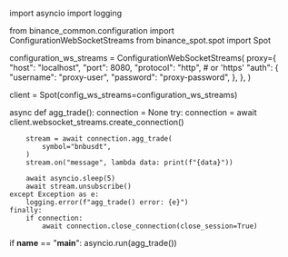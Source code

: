 import asyncio
import logging

from binance_common.configuration import ConfigurationWebSocketStreams
from binance_spot.spot import Spot


configuration_ws_streams = ConfigurationWebSocketStreams(
    proxy={
        "host": "localhost",
        "port": 8080,
        "protocol": "http",  # or 'https'
        "auth": {
            "username": "proxy-user",
            "password": "proxy-password",
        },
    },
)

client = Spot(config_ws_streams=configuration_ws_streams)


async def agg_trade():
    connection = None
    try:
        connection = await client.websocket_streams.create_connection()

        stream = await connection.agg_trade(
            symbol="bnbusdt",
        )
        stream.on("message", lambda data: print(f"{data}"))

        await asyncio.sleep(5)
        await stream.unsubscribe()
    except Exception as e:
        logging.error(f"agg_trade() error: {e}")
    finally:
        if connection:
            await connection.close_connection(close_session=True)


if __name__ == "__main__":
    asyncio.run(agg_trade())
